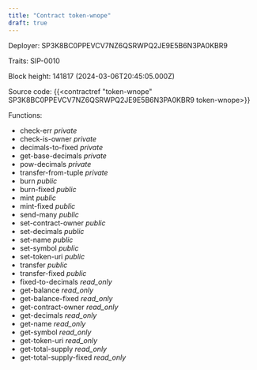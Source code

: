 ```yaml
---
title: "Contract token-wnope"
draft: true
---
```

Deployer: SP3K8BC0PPEVCV7NZ6QSRWPQ2JE9E5B6N3PA0KBR9

Traits:
 SIP-0010



Block height: 141817 (2024-03-06T20:45:05.000Z)

Source code: {{<contractref "token-wnope" SP3K8BC0PPEVCV7NZ6QSRWPQ2JE9E5B6N3PA0KBR9 token-wnope>}}

Functions:

* check-err _private_
* check-is-owner _private_
* decimals-to-fixed _private_
* get-base-decimals _private_
* pow-decimals _private_
* transfer-from-tuple _private_
* burn _public_
* burn-fixed _public_
* mint _public_
* mint-fixed _public_
* send-many _public_
* set-contract-owner _public_
* set-decimals _public_
* set-name _public_
* set-symbol _public_
* set-token-uri _public_
* transfer _public_
* transfer-fixed _public_
* fixed-to-decimals _read_only_
* get-balance _read_only_
* get-balance-fixed _read_only_
* get-contract-owner _read_only_
* get-decimals _read_only_
* get-name _read_only_
* get-symbol _read_only_
* get-token-uri _read_only_
* get-total-supply _read_only_
* get-total-supply-fixed _read_only_
